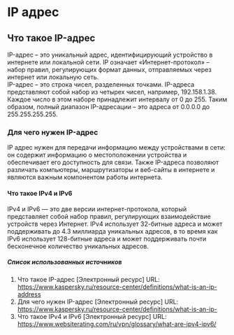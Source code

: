  # IP адрес 

## Что такое IP-адрес 

IP-адрес – это уникальный адрес, идентифицирующий устройство в интернете или локальной сети.
IP означает «Интернет-протокол» – набор правил, регулирующих формат данных,
отправляемых через интернет или локальную сеть.  
IP-адрес – это строка чисел, разделенных точками. 
IP-адреса представляют собой набор из четырех чисел, например, 192.158.1.38. 
Каждое число в этом наборе принадлежит интервалу от 0 до 255. 
Таким образом, полный диапазон IP-адресации – это адреса от 0.0.0.0 до 255.255.255.255. 

### Для чего нужен IP-адрес 

IP адрес нужен для передачи информацию между устройствами в сети: 
он содержит информацию о местоположении устройства и обеспечивает его доступность для связи.
Также IP-адреса позволяют различать компьютеры, маршрутизаторы и веб-сайты в интернете 
и являются важным компонентом работы интернета. 

#### Что такое IPv4 и IPv6 

IPv4 и IPv6 — это две версии интернет-протокола, который представляет собой набор правил,
регулирующих взаимодействие устройств через Интернет.
IPv4 использует 32-битные адреса и может поддерживать до 4.3 миллиарда уникальных адресов, 
в то время как IPv6 использует 128-битные адреса
и может поддерживать почти бесконечное количество уникальных адресов.

##### Список использованных источников

1. Что такое IP-адрес 
[Электронный ресурс] URL:
https://www.kaspersky.ru/resource-center/definitions/what-is-an-ip-address
2. Для чего нужен IP-адрес 
[Электронный ресурс] URL:
https://www.kaspersky.ru/resource-center/definitions/what-is-an-ip-
3. Что такое IPv4 и IPv6 
[Электронный ресурс] URL:
https://www.websiterating.com/ru/vpn/glossary/what-are-ipv4-ipv6/

